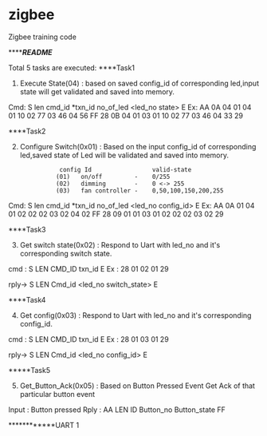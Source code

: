 # zigbee
Zigbee training code


***************************README***********************

Total 5 tasks are executed:
****Task1

1) Execute State(04) : based on saved config_id of corresponding led,input state 
		       will get validated and saved into memory.
		

Cmd:	S	len	cmd_id	*txn_id  no_of_led	<led_no  state> 	E
Ex: 	AA 0A 04 01 04 01 10 02 77 03 46 04 56 FF
	28 0B 04 01 03 01 10 02 77 03 46 04 33 29

****Task2

2) Configure Switch(0x01) : Based on the input config_id of corresponding led,saved state of Led will 
			  be validated and saved into memory.

		          config Id		    	    valid-state
			     (01) 	on/off         -  	0/255
			     (02) 	dimming        - 	0 <-> 255
			     (03) 	fan controller -  	0,50,100,150,200,255
			  

Cmd:	S	len	cmd_id	   *txn_id  no_of_led	<led_no    config_id>	E
Ex: 	AA 0A 01 04 01 02 02 02 03 02 04 02 FF
	28 09 01 01 03 01 02 02 02 03 02 29

****Task3

3) Get switch state(0x02) : Respond to Uart with led_no and it's corresponding switch state.

cmd : S	LEN	CMD_ID	txn_id	E
Ex  : 28 01 02 01 29

rply-> S   LEN	 Cmd_id	 <led_no    switch_state>	E

****Task4

4) Get config(0x03) : Respond to Uart with led_no and it's corresponding config_id.

cmd : S		LEN	CMD_ID	txn_id	     E
Ex  : 28 01 03 01 29

rply-> S   LEN	 Cmd_id	 <led_no config_id>	E 	


*****Task5

5) Get_Button_Ack(0x05) : Based on Button Pressed Event Get Ack of that particular button event

Input : Button pressed
Rply  : AA 	LEN ID 		Button_no 	Button_state 		FF


************UART 1 
